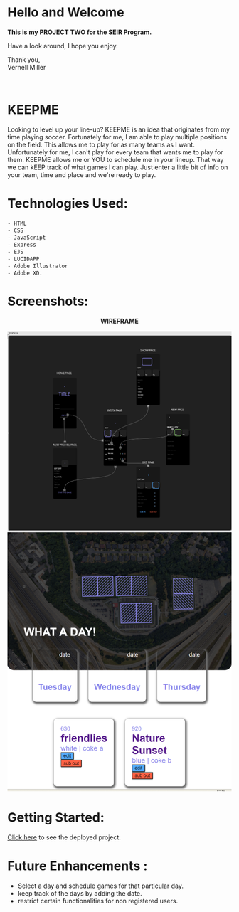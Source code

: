 # <strong> Hello and Welcome </strong>
<strong> This is my PROJECT TWO for the SEIR Program. </strong>

Have a look around, I hope you enjoy.

Thank you,<br>
Vernell Miller

<br>

# <strong> KEEPME </strong>

Looking to level up your line-up? KEEPME is an idea that originates from my time playing soccer. Fortunately for me, I am able to play multiple positions on the field. This allows me to play for as many teams as I want. Unfortunately for me, I can't play for every team that wants me to play for them. KEEPME allows me or YOU to schedule me in your lineup. That way we can kEEP track of what games I can play.
Just enter a little bit of info on your team, time and place and we're ready to play.

# Technologies Used:

    - HTML
    - CSS
    - JavaScript
    - Express
    - EJS
    - LUCIDAPP
    - Adobe Illustrator
    - Adobe XD.

# Screenshots:
<center><strong> WIREFRAME </strong></center>

![screenshot 1](./public/images/project_2_wireframe.png)
![screenshot 1](./public/images/appDash.png)

# Getting Started:

[Click here](https://quiet-scrubland-19641.herokuapp.com/) to see the deployed project.


# Future Enhancements :
- Select a day and schedule games for that particular day.
- keep track of the days by adding the date.
- restrict certain functionalities for non registered users.